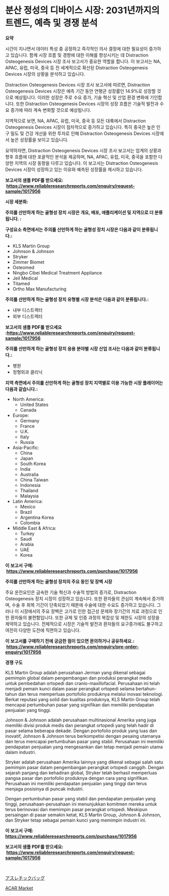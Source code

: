 <p><h1>분산 정성의 디바이스 시장: 2031년까지의 트렌드, 예측 및 경쟁 분석</h1></p><p><strong>요약</strong></p>
<p><p>시간이 지나면서 데이터 특성 중 공정하고 즉각적인 의사 결정에 대한 필요성이 증가하고 있습니다. 함께 시장 흐름 및 경향에 대한 이해를 향상시키는 데 Distraction Osteogenesis Devices 시장 조사 보고서가 중요한 역할을 합니다. 이 보고서는 NA, APAC, 유럽, 미국, 중국 등 전 세계적으로 확산된 Distraction Osteogenesis Devices 시장의 상황을 분석하고 있습니다.</p><p>Distraction Osteogenesis Devices 시장 조사 보고서에 따르면, Distraction Osteogenesis Devices 시장은 예측 기간 동안 연평균 성장률인 14.9%로 성장할 것으로 예상됩니다. 이러한 성장은 주로 수요 증가, 기술 혁신 및 산업 환경 변화에 기인합니다. 또한 Distraction Osteogenesis Devices 시장의 성장 흐름은 기술적 발전과 수요 증가에 따라 계속 변화할 것으로 예상됩니다.</p><p>지역적으로 보면, NA, APAC, 유럽, 미국, 중국 등 모든 대륙에서 Distraction Osteogenesis Devices 시장이 점차적으로 증가하고 있습니다. 특히 중국은 높은 인구 밀도 및 건강 개선을 위한 투자로 인해 Distraction Osteogenesis Devices 시장에서 높은 성장률을 보이고 있습니다.</p><p>요약하자면, Distraction Osteogenesis Devices 시장 조사 보고서는 업계의 상황과 향후 흐름에 대한 포괄적인 분석을 제공하며, NA, APAC, 유럽, 미국, 중국을 포함한 다양한 지역의 시장 동향을 다루고 있습니다. 이 보고서는 Distraction Osteogenesis Devices 시장이 성장하고 있는 이유와 예측된 성장률을 제시하고 있습니다.</p></p>
<p><strong>보고서의 샘플 PDF를 받으세요: &nbsp;<a href="https://www.reliableresearchreports.com/enquiry/request-sample/1017956">https://www.reliableresearchreports.com/enquiry/request-sample/1017956</a></strong></p>
<p><strong>시장 세분화:</strong></p>
<p><strong> 주의를 산만하게 하는 골형성 장치 시장은 개요, 배포, 애플리케이션 및 지역으로 더 분류됩니다. :</strong></p>
<p><strong>구성요소 측면에서는 주의를 산만하게 하는 골형성 장치 시장은 다음과 같이 분류됩니다.:</strong></p>
<p><ul><li>KLS Martin Group</li><li>Johnson & Johnson</li><li>Stryker</li><li>Zimmer Biomet</li><li>Osteomed</li><li>Ningbo Cibei Medical Treatment Appliance</li><li>Jeil Medical</li><li>Titamed</li><li>Ortho Max Manufacturing</li></ul></p>
<p><strong> 주의를 산만하게 하는 골형성 장치 유형별 시장 분석은 다음과 같이 분류됩니다.:</strong></p>
<p><ul><li>내부 디스트랙터</li><li>외부 디스트랙터</li></ul></p>
<p><strong>보고서의 샘플 PDF를 받으세요 :<a href="https://www.reliableresearchreports.com/enquiry/request-sample/1017956">https://www.reliableresearchreports.com/enquiry/request-sample/1017956</a></strong></p>
<p><strong> 주의를 산만하게 하는 골형성 장치 응용 분야별 시장 산업 조사는 다음과 같이 분류됩니다.:</strong></p>
<p><ul><li>병원</li><li>정형외과 클리닉</li></ul></p>
<p><strong>지역 측면에서 주의를 산만하게 하는 골형성 장치 지역별로 이용 가능한 시장 플레이어는 다음과 같습니다.:</strong></p>
<p><ul>
    <li>
        North America:
        <ul>
            <li>United States</li>
            <li>Canada</li>
        </ul>
    </li>
    <li>
        Europe:
        <ul>
            <li>Germany</li>
            <li>France</li>
            <li>U.K.</li>
            <li>Italy</li>
            <li>Russia</li>
        </ul>
    </li>
    <li>
        Asia-Pacific:
        <ul>
            <li>China</li>
            <li>Japan</li>
            <li>South Korea</li>
            <li>India</li>
            <li>Australia</li>
            <li>China Taiwan</li>
            <li>Indonesia</li>
            <li>Thailand</li>
            <li>Malaysia</li>
        </ul>
    </li>
    <li>
        Latin America:
        <ul>
            <li>Mexico</li>
            <li>Brazil</li>
            <li>Argentina Korea</li>
            <li>Colombia</li>
        </ul>
    </li>
    <li>
        Middle East & Africa:
        <ul>
            <li>Turkey</li>
            <li>Saudi</li>
            <li>Arabia</li>
            <li>UAE</li>
            <li>Korea</li>
        </ul>
    </li>
    </ul></p>
<p><strong>이 보고서 구매: &nbsp;<a href="https://www.reliableresearchreports.com/purchase/1017956">https://www.reliableresearchreports.com/purchase/1017956</a></strong></p>
<p><strong>주의를 산만하게 하는 골형성 장치의 주요 동인 및 장벽 시장</strong></p>
<p><p>주요 운전요인은 급속한 기술 혁신과 수술적 방법의 증가로, Distraction Osteogenesis 장치 시장이 성장하고 있습니다. 또한 환자들의 관심이 계속해서 증가하며, 수술 후 회복 기간이 단축되었기 때문에 수술에 대한 수요도 증가하고 있습니다. 그러나 이 시장에서의 주요 장벽은 고가로 인한 접근성 문제와 장기간의 치료 과정으로 인한 환자들의 불편함입니다. 또한 규제 및 인증 과정의 복잡성 및 제한도 시장의 성장을 제약하고 있습니다. 전체적으로 시장은 기술적 발전과 환자들의 요구증가에도 불구하고 여전히 다양한 도전에 직면하고 있습니다.</p></p>
<p><strong>이 보고서를 구매하기 전에 궁금한 점이 있으면 문의하거나 공유하세요.: &nbsp;<a href="https://www.reliableresearchreports.com/enquiry/pre-order-enquiry/1017956">https://www.reliableresearchreports.com/enquiry/pre-order-enquiry/1017956</a></strong></p>
<p><strong>경쟁 구도</strong></p>
<p><p>KLS Martin Group adalah perusahaan Jerman yang dikenal sebagai pemimpin global dalam pengembangan dan produksi perangkat medis untuk pembedahan ortopedi dan cranio-maxillofacial. Perusahaan ini telah menjadi pemain kunci dalam pasar perangkat ortopedi selama bertahun-tahun dan terus memperluas portofolio produknya melalui inovasi teknologi. Berkat reputasi yang solid dan kualitas produknya, KLS Martin Group telah mencapai pertumbuhan pasar yang signifikan dan memiliki pendapatan penjualan yang tinggi.</p><p>Johnson & Johnson adalah perusahaan multinasional Amerika yang juga memiliki divisi produk medis dan perangkat ortopedi yang telah hadir di pasar selama beberapa dekade. Dengan portofolio produk yang luas dan inovatif, Johnson & Johnson terus berkompetisi dengan pesaing utamanya dan terus mencapai pertumbuhan pasar yang stabil. Perusahaan ini memiliki pendapatan penjualan yang mengesankan dan tetap menjadi pemain utama dalam industri.</p><p>Stryker adalah perusahaan Amerika lainnya yang dikenal sebagai salah satu pemimpin pasar dalam pengembangan perangkat ortopedi canggih. Dengan sejarah panjang dan kehadiran global, Stryker telah berhasil memperluas pangsa pasar dan portofolio produknya dengan cara yang signifikan. Perusahaan ini memiliki pendapatan penjualan yang tinggi dan terus menjaga posisinya di puncak industri.</p><p>Dengan pertumbuhan pasar yang stabil dan pendapatan penjualan yang tinggi, perusahaan-perusahaan ini menunjukkan komitmen mereka untuk terus berinovasi dan memimpin pasar perangkat ortopedi. Meskipun persaingan di pasar semakin ketat, KLS Martin Group, Johnson & Johnson, dan Stryker tetap sebagai pemain kunci yang memimpin industri ini.</p></p>
<p><strong>이 보고서 구매: &nbsp; <a href="https://www.reliableresearchreports.com/purchase/1017956">https://www.reliableresearchreports.com/purchase/1017956</a></strong></p>
<p><strong>보고서의 샘플 PDF를 받으세요: &nbsp;<a href="https://www.reliableresearchreports.com/enquiry/request-sample/1017956">https://www.reliableresearchreports.com/enquiry/request-sample/1017956</a></strong><strong></strong></p>
<p>&nbsp;</p>
<p><p><a href="https://github.com/SarahFahey88/Market-Research-Report-List-1/blob/main/612965217281.md">アスレチックバッグ</a></p><p><a href="https://pretty-mail-caf.notion.site/Decoding-the-ACAR-Market-A-Deep-Dive-into-the-Latest-Market-Trends-Market-Segmentation-and-Compet-1c05005d2ae54356b9c8b8b623b3b7ad">ACAR Market</a></p></p>